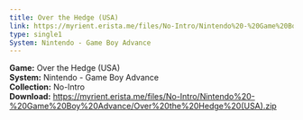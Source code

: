 ```yaml
---
title: Over the Hedge (USA)
link: https://myrient.erista.me/files/No-Intro/Nintendo%20-%20Game%20Boy%20Advance/Over%20the%20Hedge%20(USA).zip
type: single1
System: Nintendo - Game Boy Advance
---
```

<b>Game:</b> Over the Hedge (USA)<br>
<b>System:</b> Nintendo - Game Boy Advance<br>
<b>Collection:</b> No-Intro<br>
<b>Download:</b> https://myrient.erista.me/files/No-Intro/Nintendo%20-%20Game%20Boy%20Advance/Over%20the%20Hedge%20(USA).zip